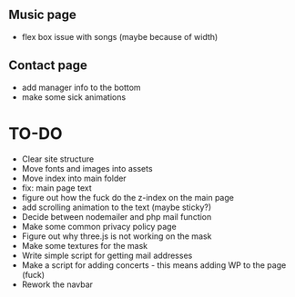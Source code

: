 ## Music page
- flex box issue with songs (maybe because of width)


## Contact page
- add manager info to the bottom
- make some sick animations

# TO-DO
- Clear site structure
- Move fonts and images into assets
- Move index into main folder
- fix: main page text 
- figure out how the fuck do the z-index on the main page
- add scrolling animation to the text (maybe sticky?)
- Decide between nodemailer and php mail function
- Make some common privacy policy page
- Figure out why three.js is not working on the mask
- Make some textures for the mask
- Write simple script for getting mail addresses
- Make a script for adding concerts - this means adding WP to the page (fuck)
- Rework the navbar